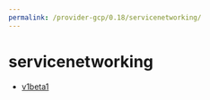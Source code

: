 ```yaml
---
permalink: /provider-gcp/0.18/servicenetworking/
---
```


# servicenetworking



* [v1beta1](v1beta1/index.md)